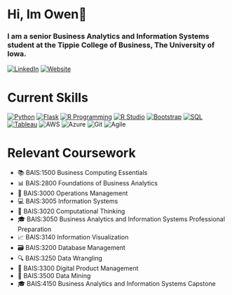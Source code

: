 # Hi, Im Owen👋

### I am a senior Business Analytics and Information Systems student at the Tippie College of Business, The University of Iowa. 

[![LinkedIn](https://img.shields.io/badge/LinkedIn-0077B5?style=for-the-badge&logo=linkedin&logoColor=white)](https://www.linkedin.com/in/owen-koury-912a7a21b/)
[![Website](https://img.shields.io/badge/Website-009578?style=for-the-badge&logo=googlechrome&logoColor=white)](https://owenkoury.com/)


# Current Skills

[![Python](https://img.shields.io/badge/Python-3776AB?style=for-the-badge&logo=python&logoColor=white)](https://www.python.org/)
[![Flask](https://img.shields.io/badge/Flask-000000?style=for-the-badge&logo=flask&logoColor=white)](https://flask.palletsprojects.com/)
[![R Programming](https://img.shields.io/badge/R-276DC3?style=for-the-badge&logo=r&logoColor=white)](https://www.r-project.org/)
[![R Studio](https://img.shields.io/badge/RStudio-75AADB?style=for-the-badge&logo=RStudio&logoColor=white)](https://www.rstudio.com/)
[![Bootstrap](https://img.shields.io/badge/Bootstrap-7952B3?style=for-the-badge&logo=bootstrap&logoColor=white)](https://getbootstrap.com/)
[![SQL](https://img.shields.io/badge/SQL-4479A1?style=for-the-badge&logo=postgresql&logoColor=white)](https://www.postgresql.org/)
[![Tableau](https://img.shields.io/badge/Tableau-E97627?style=for-the-badge&logo=tableau&logoColor=white)](https://www.tableau.com/)
![AWS](https://img.shields.io/badge/AWS-232F3E?style=for-the-badge&logo=amazon-aws&logoColor=white)
![Azure](https://img.shields.io/badge/Azure-0089D6?style=for-the-badge&logo=microsoft-azure&logoColor=white)
![Git](https://img.shields.io/badge/Git-F05032?style=for-the-badge&logo=git&logoColor=white)
![Agile](https://img.shields.io/badge/Agile-8FC1E3?style=for-the-badge&logo=agile&logoColor=white)

# Relevant Coursework

- 📚 BAIS:1500 Business Computing Essentials
- 📊 BAIS:2800 Foundations of Business Analytics
- 🔧 BAIS:3000 Operations Management
- 💻 BAIS:3005 Information Systems
- 🤖 BAIS:3020 Computational Thinking
- 🎓 BAIS:3050 Business Analytics and Information Systems Professional Preparation
- 📈 BAIS:3140 Information Visualization
- 🗃️ BAIS:3200 Database Management
- 🔍 BAIS:3250 Data Wrangling 
- 🚀 BAIS:3300 Digital Product Management
- 💎 BAIS:3500 Data Mining
- 🎓 BAIS:4150 Business Analytics and Information Systems Capstone

<!--
**okoury/okoury** is a ✨ _special_ ✨ repository because its `README.md` (this file) appears on your GitHub profile.


